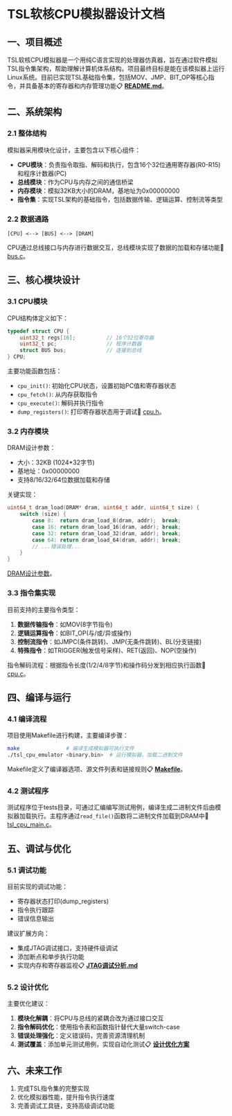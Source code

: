 # TSL软核CPU模拟器设计文档

## 一、项目概述
TSL软核CPU模拟器是一个用纯C语言实现的处理器仿真器，旨在通过软件模拟TSL指令集架构，帮助理解计算机体系结构。项目最终目标是能在该模拟器上运行Linux系统。目前已实现TSL基础指令集，包括MOV、JMP、BIT_OP等核心指令，并具备基本的寄存器和内存管理功能📋 **[README.md](../README.md)**。

## 二、系统架构
### 2.1 整体结构
模拟器采用模块化设计，主要包含以下核心组件：
- **CPU模块**：负责指令取指、解码和执行，包含16个32位通用寄存器(R0-R15)和程序计数器(PC)
- **总线模块**：作为CPU与内存之间的通信桥梁
- **内存模块**：模拟32KB大小的DRAM，基地址为0x00000000
- **指令集**：实现TSL架构的基础指令，包括数据传输、逻辑运算、控制流等类型

### 2.2 数据通路
```
[CPU] <--> [BUS] <--> [DRAM]
```
CPU通过总线接口与内存进行数据交互，总线模块实现了数据的加载和存储功能📗 [bus.c](../src/bus.c)。

## 三、核心模块设计
### 3.1 CPU模块
CPU结构体定义如下：
```c
typedef struct CPU {
    uint32_t regs[16];          // 16个32位寄存器
    uint32_t pc;                // 程序计数器
    struct BUS bus;             // 连接到总线
} CPU;
```
主要功能函数包括：
- `cpu_init()`: 初始化CPU状态，设置初始PC值和寄存器状态
- `cpu_fetch()`: 从内存获取指令
- `cpu_execute()`: 解码并执行指令
- `dump_registers()`: 打印寄存器状态用于调试📘 [cpu.h](../includes/cpu.h)。

### 3.2 内存模块
DRAM设计参数：
- 大小：32KB (1024*32字节)
- 基地址：0x00000000
- 支持8/16/32/64位数据加载和存储

关键实现：
```c
uint64_t dram_load(DRAM* dram, uint64_t addr, uint64_t size) {
    switch (size) {
        case 8:  return dram_load_8(dram, addr);  break;
        case 16: return dram_load_16(dram, addr); break;
        case 32: return dram_load_32(dram, addr); break;
        case 64: return dram_load_64(dram, addr); break;
        // ...错误处理...
    }
}
```
[DRAM设计参数](../src/dram.c)。

### 3.3 指令集实现
目前支持的主要指令类型：
1. **数据传输指令**：如MOV(8字节指令)
2. **逻辑运算指令**：如BIT_OP(与/或/异或操作)
3. **控制流指令**：如JMPC(条件跳转)、JMP(无条件跳转)、BL(分支链接)
4. **特殊指令**：如TRIGGER(触发信号采样)、RET(返回)、NOP(空操作)

指令解码流程：根据指令长度(1/2/4/8字节)和操作码分发到相应执行函数📗 [cpu.c](../src/cpu.c)。

## 四、编译与运行
### 4.1 编译流程
项目使用Makefile进行构建，主要编译步骤：
```bash
make               # 编译生成模拟器可执行文件
./tsl_cpu_emulator <binary.bin>  # 运行模拟器，加载二进制文件
```
Makefile定义了编译器选项、源文件列表和链接规则📋 **[Makefile](../Makefile)**。

### 4.2 测试程序
测试程序位于tests目录，可通过汇编编写测试用例，编译生成二进制文件后由模拟器加载执行。主程序通过`read_file()`函数将二进制文件加载到DRAM中📗 [tsl_cpu_main.c](../tsl_cpu_main.c)。

## 五、调试与优化
### 5.1 调试功能
目前实现的调试功能：
- 寄存器状态打印(dump_registers)
- 指令执行跟踪
- 错误信息输出

建议扩展方向：
- 集成JTAG调试接口，支持硬件级调试
- 添加断点和单步执行功能
- 实现内存和寄存器监视📋 **[JTAG调试分析.md](../doc/JTAG调试分析.md)**

### 5.2 设计优化
主要优化建议：
1. **模块化解耦**：将CPU与总线的紧耦合改为通过接口交互
2. **指令解码优化**：使用指令表和函数指针替代大量switch-case
3. **错误处理强化**：定义错误码，完善资源清理机制
4. **测试覆盖**：添加单元测试用例，实现自动化测试📋 **[设计优化方案](./设计优化.md)**

## 六、未来工作
1. 完成TSL指令集的完整实现
2. 优化模拟器性能，提升指令执行速度
3. 完善调试工具链，支持高级调试功能
        
